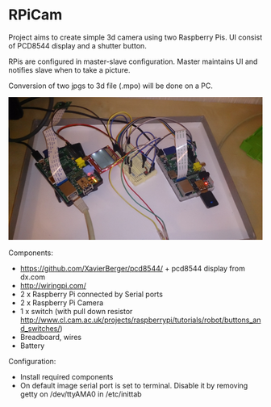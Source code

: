 RPiCam
======

Project aims to create simple 3d camera using two Raspberry Pis. UI consist of PCD8544 display and a shutter button.

RPis are configured in master-slave configuration. Master maintains UI and notifies slave when to take a picture. 

Conversion of two jpgs to 3d file (.mpo) will be done on a PC. 

![RPiCam3D.jpg](/docs/RPiCam3D.jpg)

Components:
* https://github.com/XavierBerger/pcd8544/ + pcd8544 display from dx.com
* http://wiringpi.com/
* 2 x Raspberry Pi connected by Serial ports
* 2 x Raspberry Pi Camera
* 1 x switch (with pull down resistor http://www.cl.cam.ac.uk/projects/raspberrypi/tutorials/robot/buttons_and_switches/)
* Breadboard, wires
* Battery 

Configuration:
* Install required components
* On default image serial port is set to terminal. Disable it by removing getty on /dev/ttyAMA0 in /etc/inittab
